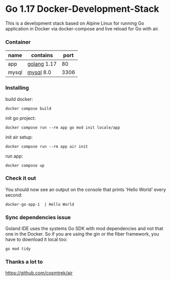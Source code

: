 # Go 1.17 Docker-Development-Stack
This is a development stack based on Alpine Linux for running Go application in Docker via docker-compose and live reload for Go with air.

### Container
| name          | contains                                        | port     |
|---------------|-------------------------------------------------|----------|
| app           | [golang](https://hub.docker.com/_/golang) 1.17  | 80       |
| mysql         | [mysql](https://hub.docker.com/_/mysql) 8.0     | 3306     |

### Installing
build docker:
```
docker compose build
```
init go project:
```
docker compose run --rm app go mod init locale/app
```
init air setup:
```
docker compose run --rm app air init
```
run app:
```
docker compose up
```

### Check it out
You should now see an output on the console that prints 'Hello World' every second:
```
docker-go-app-1  | Hello World
```

### Sync dependencies issue
Goland IDE uses the systems Go SDK with mod dependencies and not that one in the Docker.
So if you are using the gin or the fiber framework, you have to download it local too:
```
go mod tidy
```

### Thanks a lot to
https://github.com/cosmtrek/air
